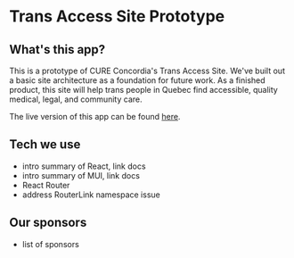 # Trans Access Site Prototype

## What's this app?

This is a prototype of CURE Concordia's Trans Access Site. We've built out a basic site architecture as a foundation for future work. As a finished product, this site will help trans people in Quebec find accessible, quality medical, legal, and community care.

The live version of this app can be found [here](https://trans-access-site.web.app/).

## Tech we use

- intro summary of React, link docs
- intro summary of MUI, link docs
- React Router
- address RouterLink namespace issue

## Our sponsors

- list of sponsors
